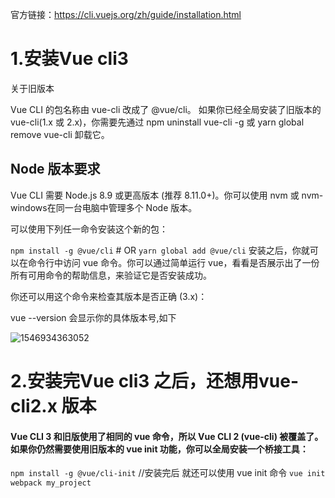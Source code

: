 官方链接：https://cli.vuejs.org/zh/guide/installation.html

# 1.安装Vue cli3 
关于旧版本

Vue CLI 的包名称由 vue-cli 改成了 @vue/cli。 如果你已经全局安装了旧版本的 vue-cli(1.x 或 2.x)，你需要先通过 npm uninstall vue-cli -g 或 yarn global remove vue-cli 卸载它。

## Node 版本要求

Vue CLI 需要 Node.js 8.9 或更高版本 (推荐 8.11.0+)。你可以使用 nvm 或 nvm-windows在同一台电脑中管理多个 Node 版本。

可以使用下列任一命令安装这个新的包：

`npm install -g @vue/cli`
\# OR
`yarn global add @vue/cli`
安装之后，你就可以在命令行中访问 vue 命令。你可以通过简单运行 vue，看看是否展示出了一份所有可用命令的帮助信息，来验证它是否安装成功。

你还可以用这个命令来检查其版本是否正确 (3.x)：

vue --version 会显示你的具体版本号,如下

![1546934363052](C:\Users\Administrator\AppData\Roaming\Typora\typora-user-images\1546934363052.png)

# 2.安装完Vue cli3 之后，还想用vue-cli2.x 版本

#### Vue CLI 3 和旧版使用了相同的 vue 命令，所以 Vue CLI 2 (vue-cli) 被覆盖了。如果你仍然需要使用旧版本的 vue init 功能，你可以全局安装一个桥接工具：



`npm install -g @vue/cli-init`
//安装完后 就还可以使用 vue init 命令
`vue init webpack my_project`